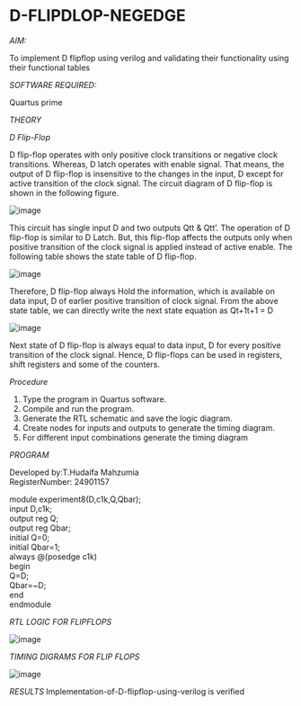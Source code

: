 # D-FLIPDLOP-NEGEDGE

*AIM:*

To implement  D flipflop using verilog and validating their functionality using their functional tables

*SOFTWARE REQUIRED:*

Quartus prime

*THEORY*

*D Flip-Flop*

D flip-flop operates with only positive clock transitions or negative clock transitions. Whereas, D latch operates with enable signal. That means, the output of D flip-flop is insensitive to the changes in the input, D except for active transition of the clock signal. The circuit diagram of D flip-flop is shown in the following figure.

![image](https://github.com/naavaneetha/D-FLIPDLOP-NEGEDGE/assets/154305477/48c81fe8-bc3f-40e7-95e2-519fc155ad51)

This circuit has single input D and two outputs Qtt & Qtt’. The operation of D flip-flop is similar to D Latch. But, this flip-flop affects the outputs only when positive transition of the clock signal is applied instead of active enable. The following table shows the state table of D flip-flop.

![image](https://github.com/naavaneetha/D-FLIPDLOP-NEGEDGE/assets/154305477/e5f3fda7-68ec-4a3a-a0a4-cf6f9cc4ab55)

Therefore, D flip-flop always Hold the information, which is available on data input, D of earlier positive transition of clock signal. From the above state table, we can directly write the next state equation as Qt+1t+1 = D

![image](https://github.com/naavaneetha/D-FLIPDLOP-NEGEDGE/assets/154305477/8592c0d8-2917-4142-91b9-d6c30dd891d2)

Next state of D flip-flop is always equal to data input, D for every positive transition of the clock signal. Hence, D flip-flops can be used in registers, shift registers and some of the counters.

*Procedure*
1. Type the program in Quartus software.
2. Compile and run the program.
3. Generate the RTL schematic and save the logic diagram.
4. Create nodes for inputs and outputs to generate the timing diagram.
5. For different input combinations generate the timing diagram

*PROGRAM*

 Developed by:T.Hudaifa Mahzumia    
RegisterNumber: 24901157


module experiment8(D,c1k,Q,Qbar);  
input D,c1k;  
output reg Q;   
output reg Qbar;   
initial Q=0;   
initial Qbar=1;   
always @(posedge c1k)   
begin   
Q=D;   
Qbar=~D;  
end  
endmodule  


*RTL LOGIC FOR FLIPFLOPS*

![image](https://github.com/user-attachments/assets/06cf7867-3b20-47b4-8bd2-b2d68e1e1f5f)



*TIMING DIGRAMS FOR FLIP FLOPS*

![image](https://github.com/user-attachments/assets/0f510e40-8ab8-4239-ac09-2274e23135dc)


*RESULTS*
Implementation-of-D-flipflop-using-verilog is verified
